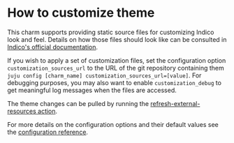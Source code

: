 # How to customize theme

This charm supports providing static source files for customizing Indico look and feel. Details on how those files should look like can be consulted in [Indico's official documentation](https://docs.getindico.io/en/stable/config/settings/#customization).

If you wish to apply a set of customization files, set the configuration option `customization_sources_url` to the URL of the git repository containing them `juju config [charm_name] customization_sources_url=[value]`. For debugging purposes, you may also want to enable `customization_debug` to get meaningful log messages when the files are accessed.

The theme changes can be pulled by running the [refresh-external-resources action](https://charmhub.io/indico/actions#refresh-external-resources).

For more details on the configuration options and their default values see the [configuration reference](https://charmhub.io/indico/configure).
